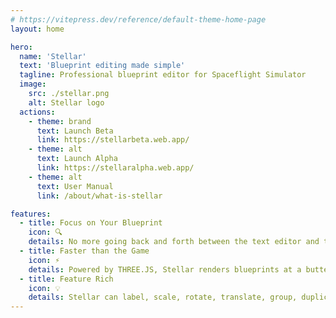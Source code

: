 ```yaml
---
# https://vitepress.dev/reference/default-theme-home-page
layout: home

hero:
  name: 'Stellar'
  text: 'Blueprint editing made simple'
  tagline: Professional blueprint editor for Spaceflight Simulator
  image:
    src: ./stellar.png
    alt: Stellar logo
  actions:
    - theme: brand
      text: Launch Beta
      link: https://stellarbeta.web.app/
    - theme: alt
      text: Launch Alpha
      link: https://stellaralpha.web.app/
    - theme: alt
      text: User Manual
      link: /about/what-is-stellar

features:
  - title: Focus on Your Blueprint
    icon: 🔍
    details: No more going back and forth between the text editor and the game. The preview accurately renders the craft in real-time.
  - title: Faster than the Game
    icon: ⚡
    details: Powered by THREE.JS, Stellar renders blueprints at a buttery smooth framerate and implements its blueprint format.
  - title: Feature Rich
    icon: 💡
    details: Stellar can label, scale, rotate, translate, group, duplicate, parts, and much more!
---
```


